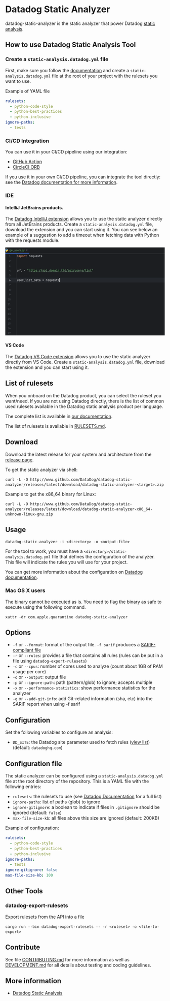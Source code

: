 # Datadog Static Analyzer

datadog-static-analyzer is the static analyzer that power Datadog [static analysis](https://www.datadoghq.com/static-analysis/).

## How to use Datadog Static Analysis Tool


### Create a `static-analysis.datadog.yml` file

First, make sure you follow the [documentation](https://docs.datadoghq.com/continuous_integration/static_analysis)
and create a `static-analysis.datadog.yml` file at the root of your project with the rulesets you want to use.

Example of YAML file

```yaml
rulesets:
  - python-code-style
  - python-best-practices
  - python-inclusive
ignore-paths:
  - tests
```


### CI/CD Integration

You can use it in your CI/CD pipeline using our integration:
- [GitHub Action](https://github.com/DataDog/datadog-static-analyzer-github-action)
- [CircleCI ORB](https://circleci.com/developer/orbs/orb/datadog/datadog-static-analyzer-circleci-orb)

If you use it in your own CI/CD pipeline, you can integrate the tool directly: see the [Datadog documentation for more information](https://docs.datadoghq.com/continuous_integration/static_analysis/?tab=other).

### IDE

#### IntelliJ JetBrains products.


The [Datadog IntelliJ extension](https://plugins.jetbrains.com/plugin/19495-datadog) allows you to use the static analyzer directly from all JetBrains products.
Create a `static-analysis.datadog.yml` file, download the extension and you can start using it. You can see below an example of a suggestion to add a timeout
when fetching data with Python with the requests module.

![Datadog Static Analysis JetBrains](misc/imgs/jetbrains.gif)


#### VS Code

The [Datadog VS Code extension](https://marketplace.visualstudio.com/items?itemName=Datadog.datadog-vscode) allows you to use the static analyzer directly from VS Code.
Create a `static-analysis.datadog.yml` file, download the extension and you can start using it.


## List of rulesets

When you onboard on the Datadog product, you can select the ruleset you want/need. If you are not using Datadog directly, 
there is the list of common used rulesets available in the Datadog static analysis product per language.

The complete list is available in [our documentation](https://docs.datadoghq.com/continuous_integration/static_analysis).

The list of rulesets is available in [RULESETS.md](RULESETS.md).

## Download

Download the latest release for your system and architecture from the [release page](https://github.com/DataDog/datadog-static-analyzer/blob/main/releases/latest).

To get the static analyzer via shell:

```shell
curl -L -O http://www.github.com/DataDog/datadog-static-analyzer/releases/latest/download/datadog-static-analyzer-<target>.zip
```

Example to get the x86_64 binary for Linux:

```shell
curl -L -O http://www.github.com/DataDog/datadog-static-analyzer/releases/latest/download/datadog-static-analyzer-x86_64-unknown-linux-gnu.zip
```

## Usage

```shell
datadog-static-analyzer -i <directory> -o <output-file>
```

For the tool to work, you must have a `<directory>/static-analysis.datadog.yml` file that defines the configuration of the analyzer. This file will indicate the rules you will use for your project.

You can get more information about the configuration on [Datadog documentation](https://docs.datadoghq.com/continuous_integration/static_analysis).

### Mac OS X users

The binary cannot be executed as is. You need to flag the binary as safe to execute using the following command.

```shell
xattr -dr com.apple.quarantine datadog-static-analyzer
```

## Options

 - `-f` or `--format`: format of the output file. `-f sarif` produces a [SARIF-compliant file](https://www.oasis-open.org/committees/tc_home.php?wg_abbrev=sarif)
 - `-r` or `--rules`: provides a file that contains all rules (rules can be put in a file using `datadog-export-rulesets`)
 - `-c` or `--cpus`: number of cores used to analyze (count about 1GB of RAM usage per core)
 - `-o` or `--output`: output file
 - `-p` or `--ignore-path`: path (pattern/glob) to ignore; accepts multiple
 - `-x` or `--performance-statistics`: show performance statistics for the analyzer
 - `-g` or `--add-git-info`: add Git-related information (sha, etc) into the SARIF report when using -f sarif


## Configuration

Set the following variables to configure an analysis:

 - `DD_SITE`: the Datadog site parameter used to fetch rules ([view list](https://docs.datadoghq.com/getting_started/site/)) (default: `datadoghq.com`)

## Configuration file

The static analyzer can be configured using a `static-analysis.datadog.yml` file
at the root directory of the repository. This is a YAML file with the following entries:

 - `rulesets`: the rulesets to use (see [Datadog Documentation](https://docs.datadoghq.com/continuous_integration/static_analysis/rules) for a full list)
 - `ignore-paths`: list of paths (glob) to ignore
 - `ignore-gitignore`: a boolean to indicate if files in `.gitignore` should be ignored (default: `false`)
 - `max-file-size-kb`: all files above this size are ignored (default: 200KB)


Example of configuration:

```yaml
rulesets:
  - python-code-style
  - python-best-practices
  - python-inclusive
ignore-paths:
  - tests
ignore-gitignore: false
max-file-size-kb: 100
```

## Other Tools

### datadog-export-rulesets

Export rulesets from the API into a file

```shell
cargo run --bin datadog-export-rulesets -- -r <ruleset> -o <file-to-export>
```

## Contribute

See file [CONTRIBUTING.md](CONTRIBUTING.md) for more information as well as [DEVELOPMENT.md](DEVELOPMENT.md)
for all details about testing and coding guidelines.

## More information

 - [Datadog Static Analysis](https://docs.datadoghq.com/continuous_integration/static_analysis)
